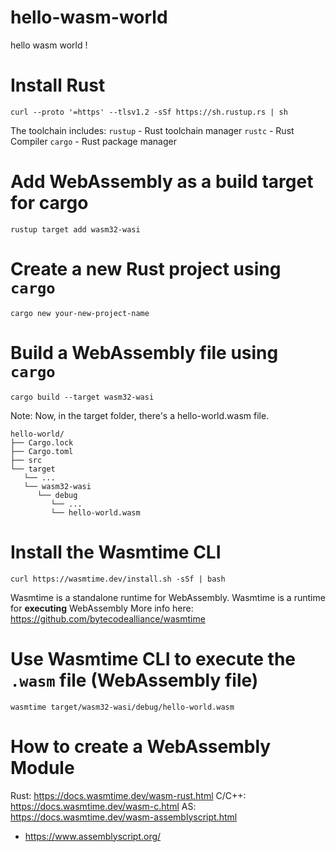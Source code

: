 # hello-wasm-world
hello wasm world !


# Install Rust
`curl --proto '=https' --tlsv1.2 -sSf https://sh.rustup.rs | sh`

The toolchain includes:
`rustup` - Rust toolchain manager
`rustc` - Rust Compiler
`cargo` - Rust package manager

# Add WebAssembly as a build target for cargo
`rustup target add wasm32-wasi`

# Create a new Rust project using `cargo`
`cargo new your-new-project-name`

# Build a WebAssembly file using `cargo`
`cargo build --target wasm32-wasi`

Note: Now, in the target folder, there's a hello-world.wasm file.
```
hello-world/
├── Cargo.lock
├── Cargo.toml
├── src
└── target
   └── ...
   └── wasm32-wasi
      └── debug
         └── ...
         └── hello-world.wasm
```

# Install the Wasmtime CLI
`curl https://wasmtime.dev/install.sh -sSf | bash`

Wasmtime is a standalone runtime for WebAssembly.
Wasmtime is a runtime for __executing__ WebAssembly
More info here: https://github.com/bytecodealliance/wasmtime


# Use Wasmtime CLI to execute the `.wasm` file (WebAssembly file)
`wasmtime target/wasm32-wasi/debug/hello-world.wasm`


# How to create a WebAssembly Module
Rust: https://docs.wasmtime.dev/wasm-rust.html
C/C++: https://docs.wasmtime.dev/wasm-c.html
AS: https://docs.wasmtime.dev/wasm-assemblyscript.html
  - https://www.assemblyscript.org/